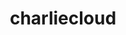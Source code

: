 ---
title: "charliecloud"
layout: cache
categories: [package, develop-2023-11-05]
meta: {"versions": ["0.35"], "compilers": ["cce@=15.0.1", "gcc@=11.4.0", "gcc@=9.4.0", "oneapi@=2023.2.0"], "oss": ["rhel8", "ubuntu20.04"], "platforms": ["linux"], "targets": ["neoverse_v1", "ppc64le", "x86_64_v3", "zen4"], "stacks": ["e4s", "e4s-cray-rhel", "e4s-neoverse_v1", "e4s-oneapi", "e4s-power", "root"], "num_specs": 5, "num_specs_by_stack": {"e4s-cray-rhel": 1, "root": 5, "e4s-neoverse_v1": 1, "e4s-power": 1, "e4s": 1, "e4s-oneapi": 1}}
spec_details: [{"hash": "eks5ujkz2kc3vyb7czafi3bz7blv56bc", "compiler": "cce@=15.0.1", "versions": ["0.35"], "os": "rhel8", "platform": "linux", "target": "zen4", "variants": ["build_system=autotools", "~docs", "~squashfuse"], "stacks": ["e4s-cray-rhel", "root"], "size": "-", "tarball": "https://binaries.spack.io/develop-2023-11-05/build_cache/linux-rhel8-zen4/cce-15.0.1/charliecloud-0.35/linux-rhel8-zen4-cce-15.0.1-charliecloud-0.35-eks5ujkz2kc3vyb7czafi3bz7blv56bc.spack"}, {"hash": "4hv22vk7tj6c2d3zyjnzolbp5hvpbjfe", "compiler": "gcc@=11.4.0", "versions": ["0.35"], "os": "ubuntu20.04", "platform": "linux", "target": "neoverse_v1", "variants": ["build_system=autotools", "~docs", "~squashfuse"], "stacks": ["root", "e4s-neoverse_v1"], "size": "-", "tarball": "https://binaries.spack.io/develop-2023-11-05/build_cache/linux-ubuntu20.04-neoverse_v1/gcc-11.4.0/charliecloud-0.35/linux-ubuntu20.04-neoverse_v1-gcc-11.4.0-charliecloud-0.35-4hv22vk7tj6c2d3zyjnzolbp5hvpbjfe.spack"}, {"hash": "ti6mptky5bixfiqm5x3ypghhvwu3bajm", "compiler": "gcc@=9.4.0", "versions": ["0.35"], "os": "ubuntu20.04", "platform": "linux", "target": "ppc64le", "variants": ["build_system=autotools", "~docs", "~squashfuse"], "stacks": ["root", "e4s-power"], "size": "-", "tarball": "https://binaries.spack.io/develop-2023-11-05/build_cache/linux-ubuntu20.04-ppc64le/gcc-9.4.0/charliecloud-0.35/linux-ubuntu20.04-ppc64le-gcc-9.4.0-charliecloud-0.35-ti6mptky5bixfiqm5x3ypghhvwu3bajm.spack"}, {"hash": "upmdb3xbuw6bgxya76a7id2amvupehb4", "compiler": "gcc@=11.4.0", "versions": ["0.35"], "os": "ubuntu20.04", "platform": "linux", "target": "x86_64_v3", "variants": ["build_system=autotools", "~docs", "~squashfuse"], "stacks": ["root", "e4s"], "size": "-", "tarball": "https://binaries.spack.io/develop-2023-11-05/build_cache/linux-ubuntu20.04-x86_64_v3/gcc-11.4.0/charliecloud-0.35/linux-ubuntu20.04-x86_64_v3-gcc-11.4.0-charliecloud-0.35-upmdb3xbuw6bgxya76a7id2amvupehb4.spack"}, {"hash": "l36ravkumzeuqtaxmwewpsf5vqdkrts6", "compiler": "oneapi@=2023.2.0", "versions": ["0.35"], "os": "ubuntu20.04", "platform": "linux", "target": "x86_64_v3", "variants": ["build_system=autotools", "~docs", "~squashfuse"], "stacks": ["root", "e4s-oneapi"], "size": "-", "tarball": "https://binaries.spack.io/develop-2023-11-05/build_cache/linux-ubuntu20.04-x86_64_v3/oneapi-2023.2.0/charliecloud-0.35/linux-ubuntu20.04-x86_64_v3-oneapi-2023.2.0-charliecloud-0.35-l36ravkumzeuqtaxmwewpsf5vqdkrts6.spack"}]
---